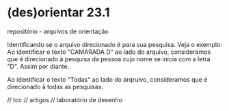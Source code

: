 # (des)orientar 23.1
repositório - arquivos de orientação 

Identificando se o arquivo direcionado é para sua pesquisa. Veja o exemplo:
Ao identificar o texto "CAMARADA D" ao lado do arquivo, consideramos que é direcionado à pesquisa da pessoa cujo nome se inicia com a letra "D".
Assim por diante.

Ao identificar o texto "Todas" ao lado do arqruivo, consideramos que é direcionado à todas as pesquisas.

// tcc // artigos // laboratório de desenho 


